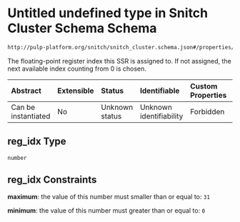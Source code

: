 # Untitled undefined type in Snitch Cluster Schema Schema

```txt
http://pulp-platform.org/snitch/snitch_cluster.schema.json#/properties/hives/items/properties/cores/items/properties/ssrs/items/properties/reg_idx
```

The floating-point register index this SSR is assigned to. If not assigned, the next available index counting from 0 is chosen.

| Abstract            | Extensible | Status         | Identifiable            | Custom Properties | Additional Properties | Access Restrictions | Defined In                                                                       |
| :------------------ | :--------- | :------------- | :---------------------- | :---------------- | :-------------------- | :------------------ | :------------------------------------------------------------------------------- |
| Can be instantiated | No         | Unknown status | Unknown identifiability | Forbidden         | Allowed               | none                | [snitch_cluster.schema.json*](snitch_cluster.schema.json "open original schema") |

## reg_idx Type

`number`

## reg_idx Constraints

**maximum**: the value of this number must smaller than or equal to: `31`

**minimum**: the value of this number must greater than or equal to: `0`
